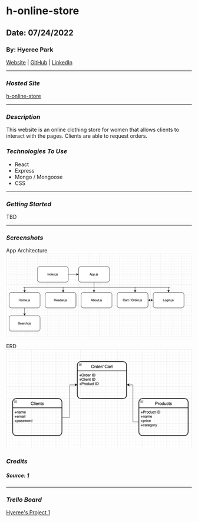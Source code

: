 # h-online-store

## Date: 07/24/2022

### By: Hyeree Park

[Website](http://www.duckduckgo.com) | [GitHub](https://github.com/Hp2240) | [LinkedIn](https://www.linkedin.com/in/hyeree-park94/)

---

### **_Hosted Site_**

[h-online-store]()

---

### **_Description_**

This website is an online clothing store for women that allows clients to interact with the pages. Clients are able to request orders.

### **_Technologies To Use_**

- React
- Express
- Mongo / Mongoose
- CSS

---

### **_Getting Started_**

TBD

---

### **_Screenshots_**

App Architecture
![App Architecture](./images/diagram.png)

ERD
![ERD](./images/ERD.png)

### **_Credits_**

##### Source: [1](http://g-use.com)

---

### **_Trello Board_**

[Hyeree's Project 1](https://trello.com/b/S3kimaQA/project-2-ga)
